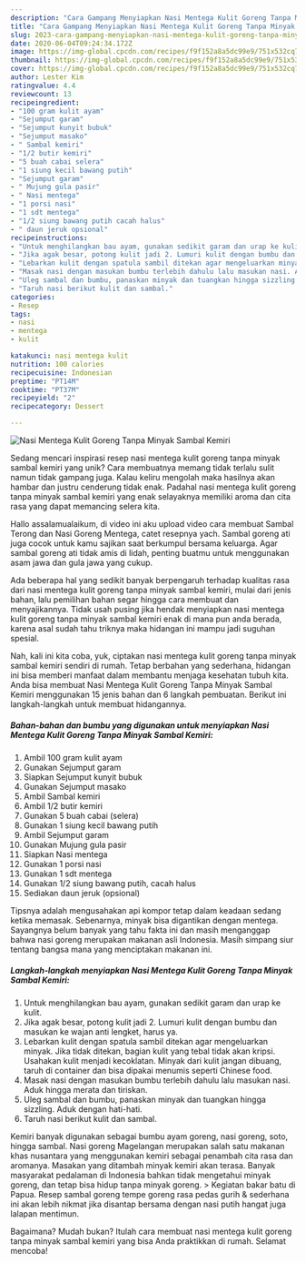 ```yaml
---
description: "Cara Gampang Menyiapkan Nasi Mentega Kulit Goreng Tanpa Minyak Sambal Kemiri yang Enak"
title: "Cara Gampang Menyiapkan Nasi Mentega Kulit Goreng Tanpa Minyak Sambal Kemiri yang Enak"
slug: 2023-cara-gampang-menyiapkan-nasi-mentega-kulit-goreng-tanpa-minyak-sambal-kemiri-yang-enak
date: 2020-06-04T09:24:34.172Z
image: https://img-global.cpcdn.com/recipes/f9f152a8a5dc99e9/751x532cq70/nasi-mentega-kulit-goreng-tanpa-minyak-sambal-kemiri-foto-resep-utama.jpg
thumbnail: https://img-global.cpcdn.com/recipes/f9f152a8a5dc99e9/751x532cq70/nasi-mentega-kulit-goreng-tanpa-minyak-sambal-kemiri-foto-resep-utama.jpg
cover: https://img-global.cpcdn.com/recipes/f9f152a8a5dc99e9/751x532cq70/nasi-mentega-kulit-goreng-tanpa-minyak-sambal-kemiri-foto-resep-utama.jpg
author: Lester Kim
ratingvalue: 4.4
reviewcount: 13
recipeingredient:
- "100 gram kulit ayam"
- "Sejumput garam"
- "Sejumput kunyit bubuk"
- "Sejumput masako"
- " Sambal kemiri"
- "1/2 butir kemiri"
- "5 buah cabai selera"
- "1 siung kecil bawang putih"
- "Sejumput garam"
- " Mujung gula pasir"
- " Nasi mentega"
- "1 porsi nasi"
- "1 sdt mentega"
- "1/2 siung bawang putih cacah halus"
- " daun jeruk opsional"
recipeinstructions:
- "Untuk menghilangkan bau ayam, gunakan sedikit garam dan urap ke kulit."
- "Jika agak besar, potong kulit jadi 2. Lumuri kulit dengan bumbu dan masukan ke wajan anti lengket, harus ya."
- "Lebarkan kulit dengan spatula sambil ditekan agar mengeluarkan minyak. Jika tidak ditekan, bagian kulit yang tebal tidak akan kripsi. Usahakan kulit menjadi kecoklatan. Minyak dari kulit jangan dibuang, taruh di container dan bisa dipakai menumis seperti Chinese food."
- "Masak nasi dengan masukan bumbu terlebih dahulu lalu masukan nasi. Aduk hingga merata dan tiriskan."
- "Uleg sambal dan bumbu, panaskan minyak dan tuangkan hingga sizzling. Aduk dengan hati-hati."
- "Taruh nasi berikut kulit dan sambal."
categories:
- Resep
tags:
- nasi
- mentega
- kulit

katakunci: nasi mentega kulit 
nutrition: 100 calories
recipecuisine: Indonesian
preptime: "PT14M"
cooktime: "PT37M"
recipeyield: "2"
recipecategory: Dessert

---
```



![Nasi Mentega Kulit Goreng Tanpa Minyak Sambal Kemiri](https://img-global.cpcdn.com/recipes/f9f152a8a5dc99e9/751x532cq70/nasi-mentega-kulit-goreng-tanpa-minyak-sambal-kemiri-foto-resep-utama.jpg)

Sedang mencari inspirasi resep nasi mentega kulit goreng tanpa minyak sambal kemiri yang unik? Cara membuatnya memang tidak terlalu sulit namun tidak gampang juga. Kalau keliru mengolah maka hasilnya akan hambar dan justru cenderung tidak enak. Padahal nasi mentega kulit goreng tanpa minyak sambal kemiri yang enak selayaknya memiliki aroma dan cita rasa yang dapat memancing selera kita.

Hallo assalamualaikum, di video ini aku upload video cara membuat Sambal Terong dan Nasi Goreng Mentega, catet resepnya yach. Sambal goreng ati juga cocok untuk kamu sajikan saat berkumpul bersama keluarga. Agar sambal goreng ati tidak amis di lidah, penting buatmu untuk menggunakan asam jawa dan gula jawa yang cukup.

Ada beberapa hal yang sedikit banyak berpengaruh terhadap kualitas rasa dari nasi mentega kulit goreng tanpa minyak sambal kemiri, mulai dari jenis bahan, lalu pemilihan bahan segar hingga cara membuat dan menyajikannya. Tidak usah pusing jika hendak menyiapkan nasi mentega kulit goreng tanpa minyak sambal kemiri enak di mana pun anda berada, karena asal sudah tahu triknya maka hidangan ini mampu jadi suguhan spesial.


Nah, kali ini kita coba, yuk, ciptakan nasi mentega kulit goreng tanpa minyak sambal kemiri sendiri di rumah. Tetap berbahan yang sederhana, hidangan ini bisa memberi manfaat dalam membantu menjaga kesehatan tubuh kita. Anda bisa membuat Nasi Mentega Kulit Goreng Tanpa Minyak Sambal Kemiri menggunakan 15 jenis bahan dan 6 langkah pembuatan. Berikut ini langkah-langkah untuk membuat hidangannya.

<!--inarticleads1-->

##### Bahan-bahan dan bumbu yang digunakan untuk menyiapkan Nasi Mentega Kulit Goreng Tanpa Minyak Sambal Kemiri:

1. Ambil 100 gram kulit ayam
1. Gunakan Sejumput garam
1. Siapkan Sejumput kunyit bubuk
1. Gunakan Sejumput masako
1. Ambil  Sambal kemiri
1. Ambil 1/2 butir kemiri
1. Gunakan 5 buah cabai (selera)
1. Gunakan 1 siung kecil bawang putih
1. Ambil Sejumput garam
1. Gunakan  Mujung gula pasir
1. Siapkan  Nasi mentega
1. Gunakan 1 porsi nasi
1. Gunakan 1 sdt mentega
1. Gunakan 1/2 siung bawang putih, cacah halus
1. Sediakan  daun jeruk (opsional)


Tipsnya adalah mengusahakan api kompor tetap dalam keadaan sedang ketika memasak. Sebenarnya, minyak bisa digantikan dengan mentega. Sayangnya belum banyak yang tahu fakta ini dan masih menganggap bahwa nasi goreng merupakan makanan asli Indonesia. Masih simpang siur tentang bangsa mana yang menciptakan makanan ini. 

<!--inarticleads2-->

##### Langkah-langkah menyiapkan Nasi Mentega Kulit Goreng Tanpa Minyak Sambal Kemiri:

1. Untuk menghilangkan bau ayam, gunakan sedikit garam dan urap ke kulit.
1. Jika agak besar, potong kulit jadi 2. Lumuri kulit dengan bumbu dan masukan ke wajan anti lengket, harus ya.
1. Lebarkan kulit dengan spatula sambil ditekan agar mengeluarkan minyak. Jika tidak ditekan, bagian kulit yang tebal tidak akan kripsi. Usahakan kulit menjadi kecoklatan. Minyak dari kulit jangan dibuang, taruh di container dan bisa dipakai menumis seperti Chinese food.
1. Masak nasi dengan masukan bumbu terlebih dahulu lalu masukan nasi. Aduk hingga merata dan tiriskan.
1. Uleg sambal dan bumbu, panaskan minyak dan tuangkan hingga sizzling. Aduk dengan hati-hati.
1. Taruh nasi berikut kulit dan sambal.


Kemiri banyak digunakan sebagai bumbu ayam goreng, nasi goreng, soto, hingga sambal. Nasi goreng Magelangan merupakan salah satu makanan khas nusantara yang menggunakan kemiri sebagai penambah cita rasa dan aromanya. Masakan yang ditambah minyak kemiri akan terasa. Banyak masyarakat pedalaman di Indonesia bahkan tidak mengetahui minyak goreng, dan tetap bisa hidup tanpa minyak goreng. &gt; Kegiatan bakar batu di Papua. Resep sambal goreng tempe goreng rasa pedas gurih &amp; sederhana ini akan lebih nikmat jika disantap bersama dengan nasi putih hangat juga lalapan mentimun. 

Bagaimana? Mudah bukan? Itulah cara membuat nasi mentega kulit goreng tanpa minyak sambal kemiri yang bisa Anda praktikkan di rumah. Selamat mencoba!
